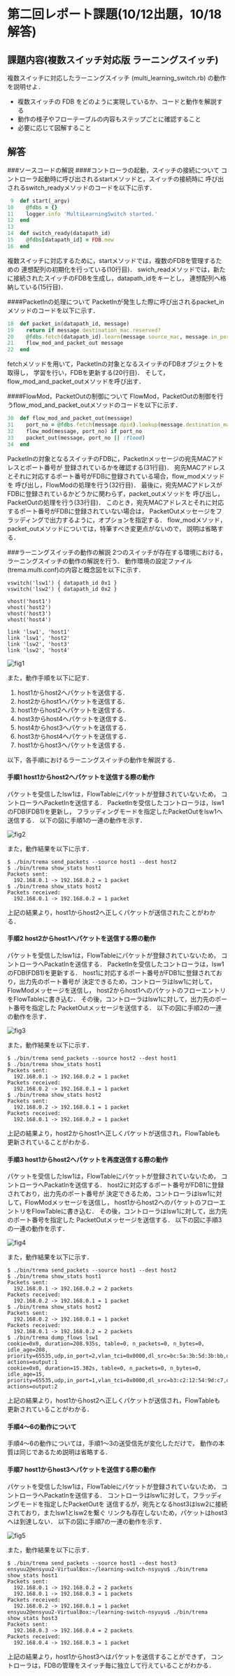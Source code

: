 # 第二回レポート課題(10/12出題，10/18解答)
## 課題内容(複数スイッチ対応版 ラーニングスイッチ)
複数スイッチに対応したラーニングスイッチ (multi_learning_switch.rb) の動作を説明せよ．

* 複数スイッチの FDB をどのように実現しているか、コードと動作を解説する
* 動作の様子やフローテーブルの内容もステップごとに確認すること
* 必要に応じて図解すること
## 解答
###ソースコードの解説
####コントローラの起動，スイッチの接続について
コントローラ起動時に呼び出されるstartメソッドと，スイッチの接続時に
呼び出されるswitch_readyメソッドのコードを以下に示す．
```ruby
 9  def start(_argv)
10    @fdbs = {}
11    logger.info 'MultiLearningSwitch started.'
12  end
13
14  def switch_ready(datapath_id)
15    @fdbs[datapath_id] = FDB.new
16  end
```
複数スイッチに対応するために，startメソッドでは，複数のFDBを管理するための
連想配列の初期化を行っている(10行目)．
swich_readメソッドでは，新たに接続されたスイッチのFDBを生成し，datapath_idをキーとし，
連想配列へ格納している(15行目)．

####PacketInの処理について
PacketInが発生した際に呼び出されるpacket_inメソッドのコードを以下に示す．
```ruby
18  def packet_in(datapath_id, message)
19    return if message.destination_mac.reserved?
20    @fdbs.fetch(datapath_id).learn(message.source_mac, message.in_port)
21    flow_mod_and_packet_out message
22  end
```
fetchメソッドを用いて，PacketInの対象となるスイッチのFDBオブジェクトを取得し，
学習を行い，FDBを更新する(20行目)．
そして，flow_mod_and_packet_outメソッドを呼び出す．

####FlowMod，PacketOutの制御について
FlowMod，PacketOutの制御を行うflow_mod_and_packet_outメソッドのコードを以下に示す．
```ruby
30  def flow_mod_and_packet_out(message)
31    port_no = @fdbs.fetch(message.dpid).lookup(message.destination_mac)
32    flow_mod(message, port_no) if port_no
33    packet_out(message, port_no || :flood)
34  end
```
PacketInの対象となるスイッチのFDBに，PacketInメッセージの宛先MACアドレスとポート番号が
登録されているかを確認する(31行目)．
宛先MACアドレスとそれに対応するポート番号がFDBに登録されている場合，flow_modメソッドを
呼び出し，FlowModの処理を行う(32行目)．
最後に，宛先MACアドレスがFDBに登録されているかどうかに関わらず，packet_outメソッドを
呼び出し，PacketOutの処理を行う(33行目)．
このとき，宛先MACアドレスとそれに対応するポート番号がFDBに登録されていない場合は，
PacketOutメッセージをフラッディングで出力するように，オプションを指定する．
flow_modメソッド，packet_outメソッドについては，特筆すべき変更点がないので，
説明は省略する．

###ラーニングスイッチの動作の解説
2つのスイッチが存在する環境における，ラーニングスイッチの動作の解説を行う．
動作環境の設定ファイル(trema.multi.conf)の内容と概念図を以下に示す．
```
vswitch('lsw1') { datapath_id 0x1 }
vswitch('lsw2') { datapath_id 0x2 }

vhost('host1')
vhost('host2')
vhost('host3')
vhost('host4')

link 'lsw1', 'host1'
link 'lsw1', 'host2'
link 'lsw2', 'host3'
link 'lsw2', 'host4'
```

![fig1](https://github.com/handai-trema/learning-switch-nsyuyu/blob/master/fig1.jpg)

また，動作手順を以下に記す．

1. host1からhost2へパケットを送信する．
2. host2からhost1へパケットを送信する．
3. host1からhost2へパケットを送信する．
4. host3からhost4へパケットを送信する．
5. host4からhost3へパケットを送信する．
6. host3からhost4へパケットを送信する．
7. host1からhost3へパケットを送信する．

以下，各手順におけるラーニングスイッチの動作を解説する．

#### 手順1 host1からhost2へパケットを送信する際の動作
パケットを受信したlsw1は，FlowTableにパケットが登録されていないため，
コントローラへPacketInを送信する．
PacketInを受信したコントローラは，lsw1のFDB(FDB1)を更新し，
フラッディングモードを指定したPacketOutをlsw1へ送信する．
以下の図に手順1の一連の動作を示す．

![fig2](https://github.com/handai-trema/learning-switch-nsyuyu/blob/master/fig2.jpg)

また，動作結果を以下に示す．
```
$ ./bin/trema send_packets --source host1 --dest host2
$ ./bin/trema show_stats host1
Packets sent:
  192.168.0.1 -> 192.168.0.2 = 1 packet
$ ./bin/trema show_stats host2
Packets received:
  192.168.0.1 -> 192.168.0.2 = 1 packet
```
上記の結果より，host1からhost2へ正しくパケットが送信されたことがわかる．

#### 手順2 host2からhost1へパケットを送信する際の動作
パケットを受信したlsw1は，FlowTableにパケットが登録されていないため，
コントローラへPackatInを送信する．
PacketInを受信したコントローラは，lsw1のFDB(FDB1)を更新する．
host1に対応するポート番号がFDB1に登録されており，出力先のポート番号が
決定できるため，コントローラはlsw1に対して，FlowModメッセージを送信し，
host2からhost1へのパケットのフローエントリをFlowTableに書き込む．
その後，コントローラはlsw1に対して，出力先のポート番号を指定した
PacketOutメッセージを送信する．
以下の図に手順2の一連の動作を示す．

![fig3](https://github.com/handai-trema/learning-switch-nsyuyu/blob/master/fig3.jpg)

また，動作結果を以下に示す．
```
$ ./bin/trema send_packets --source host2 --dest host1
$ ./bin/trema show_stats host1
Packets sent:
  192.168.0.1 -> 192.168.0.2 = 1 packet
Packets received:
  192.168.0.2 -> 192.168.0.1 = 1 packet
$ ./bin/trema show_stats host2
Packets sent:
  192.168.0.2 -> 192.168.0.1 = 1 packet
Packets received:
  192.168.0.1 -> 192.168.0.2 = 1 packet
```
上記の結果より，host2からhost1へ正しくパケットが送信され，FlowTableも
更新されていることがわかる．

#### 手順3 host1からhost2へパケットを再度送信する際の動作
パケットを受信したlsw1は，FlowTableにパケットが登録されていないため，
コントローラへPackatInを送信する．
host2に対応するポート番号がFDB1に登録されており，出力先のポート番号が
決定できるため，コントローラはlsw1に対して，FlowModメッセージを送信し，
host1からhost2へのパケットのフローエントリをFlowTableに書き込む．
その後，コントローラはlsw1に対して，出力先のポート番号を指定した
PacketOutメッセージを送信する．
以下の図に手順3の一連の動作を示す．

![fig4](https://github.com/handai-trema/learning-switch-nsyuyu/blob/master/fig4.jpg)

また，動作結果を以下に示す．
```
$ ./bin/trema send_packets --source host1 --dest host2
$ ./bin/trema show_stats host1
Packets sent:
  192.168.0.1 -> 192.168.0.2 = 2 packets
Packets received:
  192.168.0.2 -> 192.168.0.1 = 1 packet
$ ./bin/trema show_stats host2
Packets sent:
  192.168.0.2 -> 192.168.0.1 = 1 packet
Packets received:
  192.168.0.1 -> 192.168.0.2 = 2 packets
$ ./bin/trema dump_flows lsw1
cookie=0x0, duration=208.935s, table=0, n_packets=0, n_bytes=0, idle_age=208, priority=65535,udp,in_port=2,vlan_tci=0x0000,dl_src=bc:5a:3b:5d:3b:bb,dl_dst=b3:c2:12:54:9d:c7,nw_src=192.168.0.2,nw_dst=192.168.0.1,nw_tos=0,tp_src=0,tp_dst=0 actions=output:1
cookie=0x0, duration=15.382s, table=0, n_packets=0, n_bytes=0, idle_age=15, priority=65535,udp,in_port=1,vlan_tci=0x0000,dl_src=b3:c2:12:54:9d:c7,dl_dst=bc:5a:3b:5d:3b:bb,nw_src=192.168.0.1,nw_dst=192.168.0.2,nw_tos=0,tp_src=0,tp_dst=0 actions=output:2
```
上記の結果より，host1からhost2へ正しくパケットが送信され，FlowTableも
更新されていることがわかる．

#### 手順4〜6の動作について
手順4〜6の動作については，手順1〜3の送受信先が変化しただけで，
動作の本質は同じであるため説明は省略する．

#### 手順7 host1からhost3へパケットを送信する際の動作
パケットを受信したlsw1は，FlowTableにパケットが登録されていないため，
コントローラへPackatInを送信する．
コントローラはlsw1に対して，フラッディングモードを指定したPacketOutを
送信するが，宛先となるhost3はlsw2に接続されており，またlsw1とlsw2を繋ぐ
リンクも存在しないため，パケットはhost3へは到達しない．
以下の図に手順7の一連の動作を示す．

![fig5](https://github.com/handai-trema/learning-switch-nsyuyu/blob/master/fig5.jpg)

また，動作結果を以下に示す．
```
$ ./bin/trema send_packets --source host1 --dest host3
ensyuu2@ensyuu2-VirtualBox:~/learning-switch-nsyuyu$ ./bin/trema show_stats host1
Packets sent:
  192.168.0.1 -> 192.168.0.2 = 2 packets
  192.168.0.1 -> 192.168.0.3 = 1 packets
Packets received:
  192.168.0.2 -> 192.168.0.1 = 1 packet
ensyuu2@ensyuu2-VirtualBox:~/learning-switch-nsyuyu$ ./bin/trema show_stats host3
Packets sent:
  192.168.0.3 -> 192.168.0.4 = 2 packets
Packets received:
  192.168.0.4 -> 192.168.0.3 = 1 packet
```
上記の結果より，host1からhost3へはパケットを送信することができず，
コントローラは，FDBの管理をスイッチ毎に独立して行えていることがわかる．
